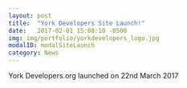 ```yaml
---
layout: post
title:  "York Developers Site Launch!"
date:   2017-02-01 15:08:10 -0500
img: img/portfolio/yorkdevelopers_logo.jpg
modalID: modalSiteLaunch
category: News
---
```

York Developers.org launched on 22nd March 2017

[york-developers-link]: https://YorkDevelopers.org/